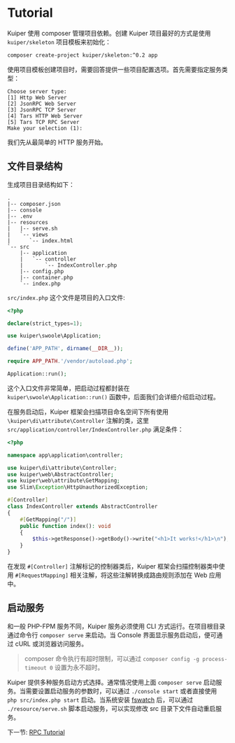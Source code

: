 # Tutorial

Kuiper 使用 composer 管理项目依赖。创建 Kuiper 项目最好的方式是使用 `kuiper/skeleton` 项目模板来初始化：

```bash
composer create-project kuiper/skeleton:^0.2 app
```

使用项目模板创建项目时，需要回答提供一些项目配置选项。首先需要指定服务类型：

```
Choose server type: 
[1] Http Web Server
[2] JsonRPC Web Server
[3] JsonRPC TCP Server
[4] Tars HTTP Web Server
[5] Tars TCP RPC Server
Make your selection (1):
```

我们先从最简单的 HTTP 服务开始。

## 文件目录结构

生成项目目录结构如下：

```
.
|-- composer.json
|-- console
|-- .env
|-- resources
|   |-- serve.sh
|   `-- views
|      `-- index.html
`-- src
    |-- application
    |   `-- controller
    |       `-- IndexController.php
    |-- config.php
    |-- container.php
    `-- index.php
```

`src/index.php` 这个文件是项目的入口文件:

```php
<?php

declare(strict_types=1);

use kuiper\swoole\Application;

define('APP_PATH', dirname(__DIR__));

require APP_PATH.'/vendor/autoload.php';

Application::run();
```

这个入口文件非常简单，把启动过程都封装在 `kuiper\swoole\Application::run()` 函数中，后面我们会详细介绍启动过程。

在服务启动后，Kuiper 框架会扫描项目命名空间下所有使用 `\kuiper\di\attribute\Controller` 注解的类，这里 `src/application/controller/IndexController.php` 满足条件：


```php
<?php

namespace app\application\controller;

use kuiper\di\attribute\Controller;
use kuiper\web\AbstractController;
use kuiper\web\attribute\GetMapping;
use Slim\Exception\HttpUnauthorizedException;

#[Controller]
class IndexController extends AbstractController
{
    #[GetMapping("/")]
    public function index(): void
    {
        $this->getResponse()->getBody()->write("<h1>It works!</h1>\n");
    }
}
```

在发现 `#[Controller]` 注解标记的控制器类后，Kuiper 框架会扫描控制器类中使用 `#[RequestMapping]` 相关注解，将这些注解转换成路由规则添加在 Web 应用中。

## 启动服务

和一般 PHP-FPM 服务不同，Kuiper 服务必须使用 CLI 方式运行。在项目根目录通过命令行 `composer serve` 来启动。当 Console 界面显示服务启动后，便可通过 cURL 或浏览器访问服务。

> composer 命令执行有超时限制，可以通过 `composer config -g process-timeout 0` 设置为永不超时。

Kuiper 提供多种服务启动方式选择。通常情况使用上面 `composer serve` 启动服务。当需要设置启动服务的参数时，可以通过 `./console start` 或者直接使用 `php src/index.php start` 启动。当系统安装 [fswatch](https://github.com/emcrisostomo/fswatch) 后，可以通过 `./resource/serve.sh` 脚本启动服务，可以实现修改 src 目录下文件自动重启服务。

下一节: [RPC Tutorial](rpc-tutorial.md)
